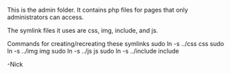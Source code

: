 This is the admin folder. It contains php files for pages that only administrators can access.

The symlink files it uses are css, img, include, and js.

Commands for creating/recreating these symlinks
sudo ln -s ../css css
sudo ln -s ../img img
sudo ln -s ../js js 
sudo ln -s ../include include

-Nick
